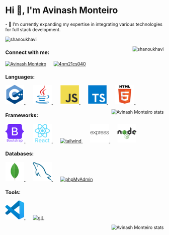 <h1 align="left">Hi 👋, I'm Avinash Monteiro</h1>

<p align="left">
- 🌱 I’m currently expanding my expertise in integrating various technologies for full stack development.
</p>

<p align="left"> <img src="https://komarev.com/ghpvc/?username=shanoukhavi&label=Profile%20views&color=0e75b6&style=flat" alt="shanoukhavi" /> </p>

<p><img align="right" src="https://github-readme-stats.vercel.app/api/top-langs?username=shanoukhavi&show_icons=true&locale=en&layout=compact" alt="shanoukhavi" /></p> 

<h3 align="left">Connect with me:</h3>
<p align="left">
    <a href="https://www.linkedin.com/in/avinash-monteiro-a78111241/?originalSubdomain=in" target="blank"><img align="center" src="https://raw.githubusercontent.com/rahuldkjain/github-profile-readme-generator/master/src/images/icons/Social/linked-in-alt.svg" alt="Avinash Monteiro" height="60" width="60" /></a>&nbsp;&nbsp;&nbsp;&nbsp;&nbsp;
    <a href="https://www.leetcode.com/4nm21cs040" target="blank"><img align="center" src="https://raw.githubusercontent.com/rahuldkjain/github-profile-readme-generator/master/src/images/icons/Social/leet-code.svg" alt="4nm21cs040" height="60" width="60" /></a>&nbsp;&nbsp;&nbsp;&nbsp;&nbsp;
</p>

<h3 align="left">Languages:</h3>
<p align="left">
    <a href="https://www.w3schools.com/cpp/" target="_blank" rel="noreferrer"> <img src="https://raw.githubusercontent.com/devicons/devicon/master/icons/cplusplus/cplusplus-original.svg" alt="cplusplus" width="60" height="60"/> </a>&nbsp;&nbsp;&nbsp;&nbsp;&nbsp;
    <a href="https://www.oracle.com/java/" target="_blank" rel="noreferrer"> <img src="https://raw.githubusercontent.com/devicons/devicon/master/icons/java/java-original.svg" alt="java" width="60" height="60"/> </a>&nbsp;&nbsp;&nbsp;&nbsp;&nbsp;
    <a href="https://developer.mozilla.org/en-US/docs/Web/JavaScript" target="_blank" rel="noreferrer"> <img src="https://raw.githubusercontent.com/devicons/devicon/master/icons/javascript/javascript-original.svg" alt="javascript" width="60" height="60"/> </a>&nbsp;&nbsp;&nbsp;&nbsp;&nbsp;
    <a href="https://www.typescriptlang.org/" target="_blank" rel="noreferrer"> <img src="https://raw.githubusercontent.com/devicons/devicon/master/icons/typescript/typescript-original.svg" alt="typescript" width="60" height="60"/> </a>&nbsp;&nbsp;&nbsp;&nbsp;&nbsp;
    <a href="https://www.w3.org/html/" target="_blank" rel="noreferrer"> <img src="https://raw.githubusercontent.com/devicons/devicon/master/icons/html5/html5-original-wordmark.svg" alt="html5" width="60" height="60"/> </a>&nbsp;&nbsp;&nbsp;
    <p><img align="right" src="https://github-readme-stats.vercel.app/api?username=shanoukhavi&show_icons=true&locale=en" alt="Avinash Monteiro stats" /></p>
</p>

<h3 align="left">Frameworks:</h3>
<p align="left">
    <a href="https://getbootstrap.com" target="_blank" rel="noreferrer"> <img src="https://raw.githubusercontent.com/devicons/devicon/master/icons/bootstrap/bootstrap-plain-wordmark.svg" alt="bootstrap" width="60" height="60"/> </a>&nbsp;&nbsp;&nbsp;&nbsp;&nbsp;
    <a href="https://reactjs.org/" target="_blank" rel="noreferrer"> <img src="https://raw.githubusercontent.com/devicons/devicon/master/icons/react/react-original-wordmark.svg" alt="react" width="60" height="60"/> </a>&nbsp;&nbsp;&nbsp;&nbsp;&nbsp;
    <a href="https://tailwindcss.com/" target="_blank" rel="noreferrer"> <img src="https://www.vectorlogo.zone/logos/tailwindcss/tailwindcss-icon.svg" alt="tailwind" width="60" height="60"/> </a>&nbsp;&nbsp;&nbsp;&nbsp;&nbsp;
    <a href="https://expressjs.com" target="_blank" rel="noreferrer"> <img src="https://raw.githubusercontent.com/devicons/devicon/master/icons/express/express-original-wordmark.svg" alt="express" width="60" height="60"/> </a>&nbsp;&nbsp;&nbsp;&nbsp;&nbsp;
    <a href="https://nodejs.org" target="_blank" rel="noreferrer"> <img src="https://raw.githubusercontent.com/devicons/devicon/master/icons/nodejs/nodejs-original-wordmark.svg" alt="nodejs" width="60" height="60"/> </a>    
</p>

<h3 align="left">Databases:</h3>
<p align="left">
    <a href="https://www.mongodb.com/" target="_blank" rel="noreferrer"> <img src="https://raw.githubusercontent.com/devicons/devicon/master/icons/mongodb/mongodb-original.svg" alt="MongoDB" width="60" height="60"/> </a>&nbsp;&nbsp;&nbsp;&nbsp;&nbsp;
    <a href="https://www.mysql.com/" target="_blank" rel="noreferrer"> <img src="https://raw.githubusercontent.com/devicons/devicon/master/icons/mysql/mysql-original.svg" alt="MySQL" width="60" height="60"/> </a>&nbsp;&nbsp;&nbsp;&nbsp;&nbsp;
    <a href="https://www.phpmyadmin.net/" target="_blank" rel="noreferrer"> <img src="https://www.phpmyadmin.net/themes/dot.gif" alt="phpMyAdmin" width="60" height="60"/> </a>
</p>

<h3 align="left">Tools:</h3>
<p align="left">
    <a href="https://code.visualstudio.com/" target="_blank" rel="noreferrer"> <img src="https://raw.githubusercontent.com/devicons/devicon/master/icons/vscode/vscode-original.svg" alt="VS Code" width="60" height="60"/> </a>&nbsp;&nbsp;&nbsp;&nbsp;&nbsp;
    <a href="https://git-scm.com/" target="_blank" rel="noreferrer"> <img src="https://www.vectorlogo.zone/logos/git-scm/git-scm-icon.svg" alt="git" width="60" height="60"/> </a>&nbsp;&nbsp;&nbsp;&nbsp;&nbsp;


<p><img align="right" src="https://github-readme-streak-stats.herokuapp.com/?user=shanoukhavi&" alt="Avinash Monteiro stats" /></p>
